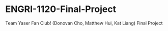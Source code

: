 # ENGRI-1120-Final-Project
Team Yaser Fan Club! (Donovan Cho, Matthew Hui, Kat Liang) Final Project
